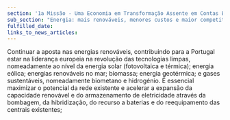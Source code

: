 ```yaml
---
section: '1a Missão - Uma Economia em Transformação Assente em Contas Equilibradas'
sub_section: "Energia: mais renováveis, menores custos e maior competitividade"
fulfilled_date:
links_to_news_articles:
---
```


Continuar a aposta nas energias renováveis, contribuindo para a Portugal estar na liderança europeia na revolução das tecnologias limpas, nomeadamente ao nível da energia solar (fotovoltaica e térmica); energia eólica; energias renováveis no mar; biomassa; energia geotérmica; e gases sustentáveis, nomeadamente biometano e hidrogénio. É essencial maximizar o potencial da rede existente e acelerar a expansão da capacidade renovável e do armazenamento de eletricidade através da bombagem, da hibridização, do recurso a baterias e do reequipamento das centrais existentes;